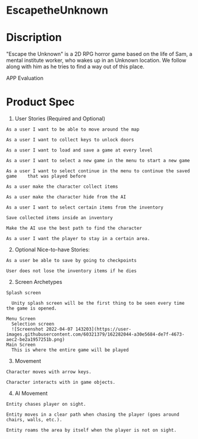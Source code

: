 # EscapetheUnknown
# Discription 
"Escape the Unknown" is a 2D RPG horror game based on the life of Sam, a mental institute worker, who wakes up in an Unknown location. We follow along with him as he tries to find a way out of this place. 

APP Evaluation 

# Product Spec  

  1. User Stories (Required and Optional) 

    As a user I want to be able to move around the map 

    As a user I want to collect keys to unlock doors 

    As a user I want to load and save a game at every level 

    As a user I want to select a new game in the menu to start a new game 

    As a user I want to select continue in the menu to continue the saved game    that was played before 

    As a user make the character collect items 

    As a user make the character hide from the AI 

    As a user I want to select certain items from the inventory 

    Save collected items inside an inventory 

    Make the AI use the best path to find the character 

    As a user I want the player to stay in a certain area. 

  2. Optional Nice-to-have Stories: 

    As a user be able to save by going to checkpoints 

    User does not lose the inventory items if he dies 

  2. Screen Archetypes 

    Splash screen 

      Unity splash screen will be the first thing to be seen every time the game is opened. 

    Menu Screen 
      Selection screen  
      ![Screenshot 2022-04-07 143203](https://user-images.githubusercontent.com/60321379/162282044-a30e5684-de7f-4673-aec2-be2a1957251b.png)
    Main Screen 
      This is where the entire game will be played  

  3. Movement 

    Character moves with arrow keys. 

    Character interacts with in game objects. 

  4. AI Movement 

    Entity chases player on sight. 

    Entity moves in a clear path when chasing the player (goes around chairs, walls, etc.). 

    Entity roams the area by itself when the player is not on sight. 
